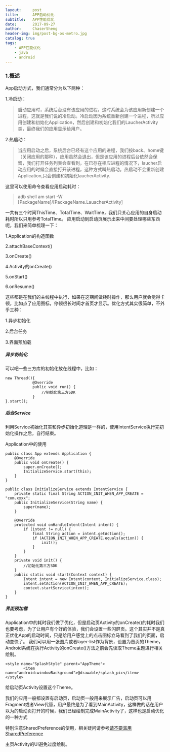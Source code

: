 ```yaml
---
layout:     post
title:      APP启动优化
subtitle:   APP性能优化
date:       2017-09-27
author:     ChaserSheng
header-img: img/post-bg-os-metro.jpg
catalog: true
tags:
    - APP性能优化
    - java
    - android
---
```


### 1.概述
App启动方式，我们通常分为以下两种：

1.冷启动：

> 启动应用时，系统后台没有该应用的进程，这时系统会为该应用新创建一个进程，这就是我们说的冷启动。冷启动因为系统重新创建一个进程，所以应用创建和初始化Application，然后创建和初始化我们的LaucherActivity类，最终我们的应用显示给用户。

2.热启动：
> 当应用启动之后，系统后台已经有这个应用的进程，我们按back、home键（关闭应用的那种），应用虽然会退出，但是该应用的进程后台依然会保留，我们打开任务列表会查看到，在已存在相应进程的情况下，laucher启动应用的时候会直接打开该进程，这种方式叫热启动。热启动不会重新创建Application,只会创建和初始化laucherActivity.

这里可以使用命令查看应用启动耗时：
> adb shell am start -W [PackageName]/[PackageName.LauacherActivity]

一共有三个时间ThisTime、TotalTime、WaitTime，我们只关心应用的自身启动耗时所以只用参考TotalTime。
应用启动到启动页展示出来中间要处理哪些东西呢，我们来简单梳理一下：

1.Application的构造函数

2.attachBaseContext()

3.onCreate()

4.Activity的onCreate()

5.onStart()

6.onResume()

这些都是在我们的主线程中执行，如果在这期间做耗时操作，那么用户就会觉得卡顿，比如点了应用图标，停顿很长时间才首页才显示。优化方式其实很简单，不外乎三种：

1.异步初始化

2.后台任务

3.界面预加载

##### 异步初始化
可以吧一些三方库的初始化放在线程中，比如：

```
new Thread(){
            @Override
            public void run() {
                //初始化第三方SDK
            }
}.start();
```

##### 后台Service
利用Service初始化其实和异步初始化道理是一样的，使用IntentService执行完初始化操作之后，自行结束。

Application中的使用

```
public class App extends Application {
    @Override
    public void onCreate() {
        super.onCreate();
        InitializeService.start(this);
    }
}
```

```
public class InitializeService extends IntentService {
    private static final String ACTION_INIT_WHEN_APP_CREATE = "com.xxxx";
    public InitializeService(String name) {
        super(name);
    }

    @Override
    protected void onHandleIntent(Intent intent) {
        if (intent != null) {
            final String action = intent.getAction();
            if (ACTION_INIT_WHEN_APP_CREATE.equals(action)) {
                init();
            }
        }
    }
    private void init() {
        //初始化第三方SDK
    }
    public static void start(Context context) {
        Intent intent = new Intent(context, InitializeService.class);
        intent.setAction(ACTION_INIT_WHEN_APP_CREATE);
        context.startService(intent);
    }
}
```

##### 界面预加载
Application中的耗时我们做了优化，但是启动页Activity的onCreate()的耗时我们也要考虑，为了让用户有个好的体验，我们会设置一些闪屏页。这个其实并不是真正优化App的启动时间，只是给用户感觉上的点击图标立马看到了我们的页面，启动变快了。
我们可以用一张图片或者layer-list作为背景，设置为首页的Theme，Android系统在执行Activity的onCreate()方法之前会先读取Theme主题进行相关绘制。

```
<style name="SplashStyle" parent="AppTheme">
        <item name="android:windowBackground">@drawable/splash_pic</item>
</style>
```
给启动页Activity设置这个Theme。

我们的应用一般都设置有启动页，启动页一般用来展示广告，启动页可以用Fragment或者View代替，用户最终是为了看到MainActivity，这样做的话在用户以为的启动页打开的时候，我们已经绘制完成MainActivity了，这样也是启动优化的一种方式

特别注意SharedPreference的使用，相关疑问请参考[请不要滥用SharedPreference
](https://zhuanlan.zhihu.com/p/22913991)

主页Activity的UI避免过度绘制。